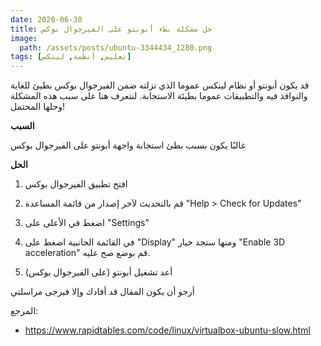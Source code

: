 ```yaml
---
date: 2020-06-30
title: حل مشكلة بطء أبونتو على الفيرجوال بوكس
image:
  path: /assets/posts/ubuntu-3344434_1280.png
tags: [تعليم, أنظمة, لينكس]
---
```



قد يكون أبونتو أو نظام لينكس عموما الذي نزلته ضمن الفيرجوال بوكس بطيئ للغاية والنوافذ فيه والتطبيقات عموما بطيئة الاستجابة. لنتعرف هنا على سبب هذه المشكلة وحلها المحتمل!

**السبب**

غالبًا يكون بسبب بطئ استجابة واجهة أبونتو على الفيرجوال بوكس

**الحل**

1. افتح تطبيق الفيرجوال بوكس

2. قم بالتحديث لآخر إصدار من قائمة المساعدة "Help > Check for Updates"

3. اضغط في الأعلى على "Settings"

4. في القائمة الجانبية اضغط على "Display" ومنها ستجد خيار "Enable 3D acceleration" قم بوضع صح عليه.

5. أعد تشغيل أبونتو (على الفيرجوال بوكس)

أرجو أن يكون المقال قد أفادك وإلا فيرجى مراسلتي

المرجع:

* <https://www.rapidtables.com/code/linux/virtualbox-ubuntu-slow.html>

